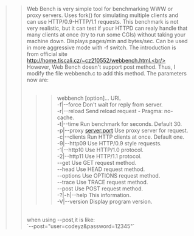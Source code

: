 >>Web Bench is very simple tool for benchmarking WWW or proxy servers. Uses fork() for simulating multiple clients and can use HTTP/0.9-HTTP/1.1 requests. This benchmark is not very realistic, but it can test if your HTTPD can realy handle that many clients at once (try to run some CGIs) without taking your machine down. Displays pages/min and bytes/sec. Can be used in more aggressive mode with -f switch.
>>  The introduction is from official site http://home.tiscali.cz/~cz210552/webbench.html.<br/>
>>  However, Web Bench doesn't support post method. Thus, I modify the file webbench.c to add this method. The parameters now are:<br/>
>> <br/> 
>>>>  webbench [option]... URL<br/>
>>>>  -f|--force               Don't wait for reply from server.<br/>
>>>>  -r|--reload              Send reload request - Pragma: no-cache.<br/>
>>>>  -t|--time <sec>          Run benchmark for <sec> seconds. Default 30.<br/>
>>>>  -p|--proxy <server:port> Use proxy server for request.<br/>
>>>>  -c|--clients <n>         Run <n> HTTP clients at once. Default one.<br/>
>>>>  -9|--http09              Use HTTP/0.9 style requests.<br/>
>>>>  -1|--http10              Use HTTP/1.0 protocol.<br/>
>>>>  -2|--http11              Use HTTP/1.1 protocol.<br/>
>>>>  --get                    Use GET request method.<br/>
>>>>  --head                   Use HEAD request method.<br/>
>>>>  --options                Use OPTIONS request method.<br/>
>>>>  --trace                  Use TRACE request method.<br/>
>>>>  --post                   Use POST request method.<br/>
>>>>  -?|-h|--help             This information.<br/>
>>>>  -V|--version             Display program version.<br/>
>>  
>> <br/> 
>>  when using --post,it is like:
>>    
>> <br/> 
>>    `--post="user=codeyz&password=12345"`
>> <br/> 
